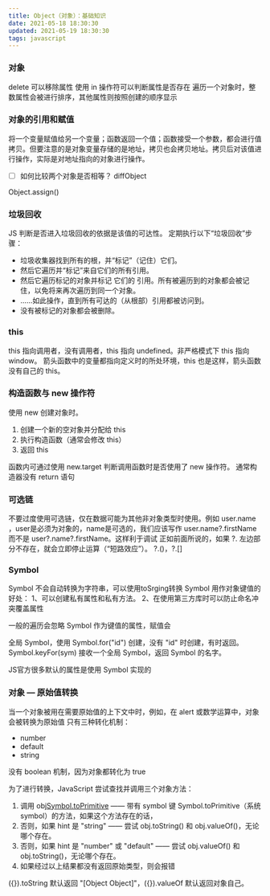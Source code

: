 ```yaml
---
title: Object（对象）：基础知识
date: 2021-05-18 18:30:30
updated: 2021-05-19 18:30:30
tags: javascript
---
```


### 对象
delete 可以移除属性
使用 in 操作符可以判断属性是否存在
遍历一个对象时，整数属性会被进行排序，其他属性则按照创建的顺序显示

### 对象的引用和赋值
将一个变量赋值给另一个变量；函数返回一个值；函数接受一个参数，都会进行值拷贝。但要注意的是对象变量存储的是地址，拷贝也会拷贝地址。拷贝后对该值进行操作，实际是对地址指向的对象进行操作。

- [ ] 如何比较两个对象是否相等？
diffObject

Object.assign()

### 垃圾回收
JS 判断是否进入垃圾回收的依据是该值的可达性。
定期执行以下“垃圾回收”步骤：

- 垃圾收集器找到所有的根，并“标记”（记住）它们。
- 然后它遍历并“标记”来自它们的所有引用。
- 然后它遍历标记的对象并标记 它们的 引用。所有被遍历到的对象都会被记住，以免将来再次遍历到同一个对象。
- ……如此操作，直到所有可达的（从根部）引用都被访问到。
- 没有被标记的对象都会被删除。


### this
this 指向调用者，没有调用者，this 指向 undefined。非严格模式下 this 指向 window。
箭头函数中的变量都指向定义时的所处环境，this 也是这样，箭头函数没有自己的 this。

### 构造函数与 new 操作符
使用 new 创建对象时。
1. 创建一个新的空对象并分配给 this
2. 执行构造函数（通常会修改 this）
3. 返回 this

函数内可通过使用 new.target 判断调用函数时是否使用了 new 操作符。
通常构造器没有 return 语句

### 可选链
不要过度使用可选链，仅在数据可能为其他非对象类型时使用。例如 user.name ，user是必须为对象的，name是可选的，我们应该写作 user.name?.firstName 而不是 user?.name?.firstName。这样利于调试
正如前面所说的，如果 ?. 左边部分不存在，就会立即停止运算（“短路效应”）。
?.()，?.[]

### Symbol
Symbol 不会自动转换为字符串，可以使用toSrging转换
Symbol 用作对象键值的好处：
1、可以创建私有属性和私有方法。
2、在使用第三方库时可以防止命名冲突覆盖属性

一般的遍历会忽略 Symbol 作为键值的属性，赋值会

全局 Symbol，使用 Symbol.for("id") 创建，没有 "id" 时创建，有时返回。
Symbol.keyFor(sym) 接收一个全局 Symbol，返回 Symbol 的名字。

JS官方很多默认的属性是使用 Symbol 实现的


### 对象 — 原始值转换
当一个对象被用在需要原始值的上下文中时，例如，在 alert 或数学运算中，对象会被转换为原始值
只有三种转化机制：
- number
- default
- string

没有 boolean 机制，因为对象都转化为 true

为了进行转换，JavaScript 尝试查找并调用三个对象方法：

1. 调用 obj[Symbol.toPrimitive](hint) —— 带有 symbol 键 Symbol.toPrimitive（系统 symbol）的方法，如果这个方法存在的话，
2. 否则，如果 hint 是 "string" —— 尝试 obj.toString() 和 obj.valueOf()，无论哪个存在。
3. 否则，如果 hint 是 "number" 或 "default" —— 尝试 obj.valueOf() 和 obj.toString()，无论哪个存在。
4. 如果经过以上结果都没有返回原始类型，则会报错

({}).toString 默认返回 "[Object Object]"，({}).valueOf 默认返回对象自己。





